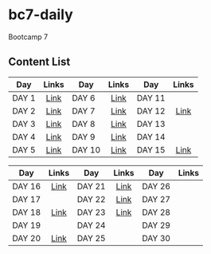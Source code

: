 # bc7-daily

Bootcamp 7

## Content List

| Day   | Links          | Day    | Links           | Day    | Links           |
| ----- | :------------: | ------ | :-------------: | ------ | :-------------: |
| DAY 1 | [Link](./day1) | DAY 6  | [Link](./day6)  | DAY 11 |                 |
| DAY 2 | [Link](./day2) | DAY 7  | [Link](./day7)  | DAY 12 | [Link](./day12) |
| DAY 3 | [Link](./day3) | DAY 8  | [Link](./day8)  | DAY 13 |                 |
| DAY 4 | [Link](./day4) | DAY 9  | [Link](./day9)  | DAY 14 |                 |
| DAY 5 | [Link](./day5) | DAY 10 | [Link](./day10) | DAY 15 | [Link](./day15) |

| Day    | Links           | Day    | Links           | Day    | Links |
| ------ | :-------------: | ------ | :-------------: | ------ | :---: |
| DAY 16 | [Link](./day16) | DAY 21 | [Link](./day21) | DAY 26 |       |
| DAY 17 |                 | DAY 22 | [Link](./day22) | DAY 27 |       |
| DAY 18 | [Link](./day18) | DAY 23 | [Link](./day23) | DAY 28 |       |
| DAY 19 |                 | DAY 24 |                 | DAY 29 |       |
| DAY 20 | [Link](./day20) | DAY 25 |                 | DAY 30 |       |
